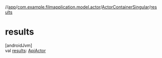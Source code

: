 //[app](../../../index.md)/[com.example.filmapplication.model.actor](../index.md)/[ActorContainerSingular](index.md)/[results](results.md)

# results

[androidJvm]\
val [results](results.md): [ApiActor](../-api-actor/index.md)
